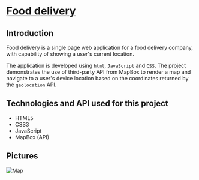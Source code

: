 # [Food delivery](https://ladeyekun.github.io/food-delivery/)

## Introduction

Food delivery is a single page web application for a food delivery company, 
with capability of showing a user's current location. 

The application is developed using ```html```, ```JavaScript``` and ```CSS```.
The project demonstrates the use of third-party API from MapBox to render a map
and navigate to a user's device location based on the coordinates returned by the 
```geolocation``` API.


## Technologies and API used for this project 
* HTML5
* CSS3
* JavaScript
* MapBox (API)

## Pictures
![Map](https://ladeyekun.github.io/food-delivery/assets/img/map.png)


